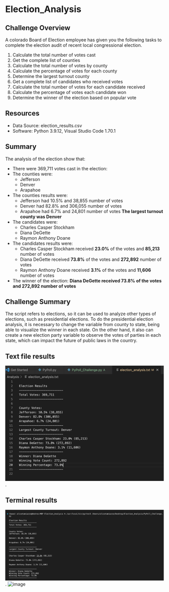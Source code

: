 # Election_Analysis
## Challenge Overview
A colorado Board of Election employee has given you the following tasks to complete the election audit of recent 
local congressional election. 

1. Calculate the total number of votes cast 
2. Get the complete list of counties 
3. Calculate the total number of votes by county 
4. Calculate the percentage of votes for each county 
5. Determine the largest turnout county 
6. Get a complete list of candidates who received votes 
7. Calculate the total number of votes for each candidate received
8. Calculate the percentage of votes each candidate won 
9. Determine the winner of the election based on popular vote 

## Resources
- Data Source: election_results.csv
- Software: Python 3.9.12, Visual Studio Code 1.70.1

## Summary 
The analysis of the election show that:
- There were 369,711 votes cast in the election:
- The counties were:
  - Jefferson
  - Denver
  - Arapahoe
- The counties results were:
  - Jefferson had 10.5% and 38,855 number of votes
  - Denver had 82.8% and 306,055 number of votes
  - Arapahoe had 6.7% and 24,801 number of votes
**The largest turnout county was Denver**
- The candidates were:
  - Charles Casper Stockham
  - Diana DeGette
  - Raymon Anthony Doane
- The candidates results were:
  - Charles Casper Stockham received **23.0%** of the votes and **85,213** number of votes
  - Diana DeGette received **73.8%** of the votes and **272,892** number of votes
  - Raymon Anthony Doane received **3.1%** of the votes and **11,606** number of votes
- The winner of the election:
**Diana DeGette received 73.8% of the votes and 272,892 number of votes**

## Challenge Summary 
The script refers to elections, so it can be used to analyze other types of elections, such as presidential elections. 
To do the presidential election analysis, it is necessary to change the variable from county to state, being able to visualize 
the winner in each state. On the other hand, it also can create a new election party variable to observe the votes of parties in each state, 
which can impact the future of public laws in the country.

## Text file results 
![Text_file_results](Text_file_results.png).

## Terminal results 
![terminal_results](terminal_results.png).
![image](https://user-images.githubusercontent.com/111395352/189555329-f1c842f8-f155-42c1-a937-86b97863e015.png)

